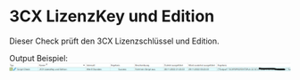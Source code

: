 # 3CX LizenzKey und Edition
Dieser Check prüft den 3CX Lizenzschlüssel und Edition.

Output Beispiel:
![Output Beispiel](../_images/image-20221128212805-9.png)